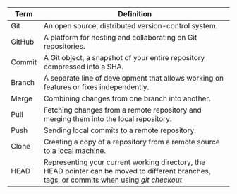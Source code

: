 | Term   | Definition                                                                                                                                   |
| ------ | -------------------------------------------------------------------------------------------------------------------------------------------- |
| Git    | An open source, distributed version-control system.                                                                                          |
| GitHub | A platform for hosting and collaborating on Git repositories.                                                                                |
| Commit | A Git object, a snapshot of your entire repository compressed into a SHA.                                                                    |
| Branch | A separate line of development that allows working on features or fixes independently.                                                       |
| Merge  | Combining changes from one branch into another.                                                                                              |
| Pull   | Fetching changes from a remote repository and merging them into the local repository.                                                        |
| Push   | Sending local commits to a remote repository.                                                                                                |
| Clone  | Creating a copy of a repository from a remote source to a local machine.                                                                     |
| HEAD   | Representing your current working directory, the HEAD pointer can be moved to different branches, tags, or commits when using _git checkout_ |
